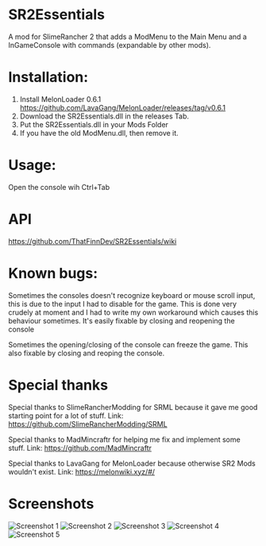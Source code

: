 # SR2Essentials
 A mod for SlimeRancher 2 that adds a ModMenu to the Main Menu and a InGameConsole with commands (expandable by other mods).

 # Installation:
  1. Install MelonLoader 0.6.1 https://github.com/LavaGang/MelonLoader/releases/tag/v0.6.1
  2. Download the SR2Essentials.dll in the releases Tab.
  3. Put the SR2Essentials.dll in your Mods Folder
  4. If you have the old ModMenu.dll, then remove it.

# Usage:
 Open the console wih Ctrl+Tab

# API
 https://github.com/ThatFinnDev/SR2Essentials/wiki

# Known bugs:
 Sometimes the consoles doesn't recognize keyboard or mouse scroll input, this is due to the input I had to disable for the game. This is done very crudely at moment and I had to write my own workaround which causes this behaviour sometimes. It's easily fixable by closing and reopening the console

 Sometimes the opening/closing of the console can freeze the game. This also fixable by closing and reoping the console.

# Special thanks
 Special thanks to SlimeRancherModding for SRML
 because it gave me good starting point for a lot of stuff.
 Link: https://github.com/SlimeRancherModding/SRML

 Special thanks to MadMincraftr for helping me fix and implement some stuff.
 Link: https://github.com/MadMincraftr
 
 Special thanks to LavaGang for MelonLoader
 because otherwise SR2 Mods wouldn't exist.
 Link: https://melonwiki.xyz/#/
# Screenshots
![Screenshot 1](https://github.com/ThatFinnDev/SR2Essentials/blob/main/Screenshot1.png?raw=true)
![Screenshot 2](https://github.com/ThatFinnDev/SR2Essentials/blob/main/Screenshot2.png?raw=true)
![Screenshot 3](https://github.com/ThatFinnDev/SR2Essentials/blob/main/Screenshot3.png?raw=true)
![Screenshot 4](https://github.com/ThatFinnDev/SR2Essentials/blob/main/Screenshot4.png?raw=true)
![Screenshot 5](https://github.com/ThatFinnDev/SR2Essentials/blob/main/Screenshot5.png?raw=true)





